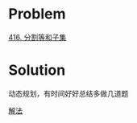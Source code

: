 # Problem

[416. 分割等和子集](https://leetcode-cn.com/problems/partition-equal-subset-sum/)

# Solution

动态规划，有时间好好总结多做几道题

[解法](https://leetcode-cn.com/problems/partition-equal-subset-sum/solution/fen-ge-deng-he-zi-ji-by-leetcode-solution/)

